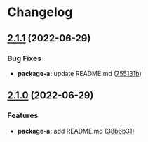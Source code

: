 # Changelog

## [2.1.1](https://github.com/tasshi-playground/demo-monorepo-release-please/compare/package-a-v2.1.0...package-a-v2.1.1) (2022-06-29)


### Bug Fixes

* **package-a:** update README.md ([755131b](https://github.com/tasshi-playground/demo-monorepo-release-please/commit/755131b979fa4004bc72eb44516bc01f38133c10))

## [2.1.0](https://github.com/tasshi-playground/demo-monorepo-release-please/compare/package-a-v2.0.0...package-a-v2.1.0) (2022-06-29)


### Features

* **package-a:** add README.md ([38b6b31](https://github.com/tasshi-playground/demo-monorepo-release-please/commit/38b6b31690d82a8a04592aaa1a8a9a220c1e35fb))
